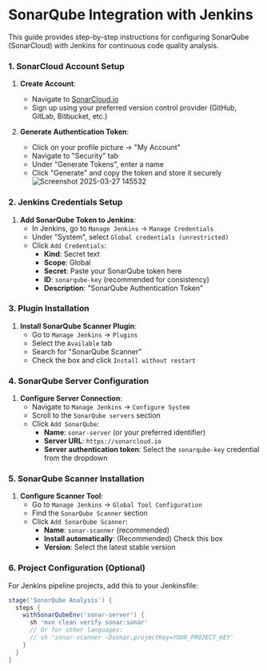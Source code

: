 # SonarQube Integration with Jenkins

This guide provides step-by-step instructions for configuring SonarQube (SonarCloud) with Jenkins for continuous code quality analysis.

### 1. SonarCloud Account Setup

1. **Create Account**:
   - Navigate to [SonarCloud.io](https://sonarcloud.io)
   - Sign up using your preferred version control provider (GitHub, GitLab, Bitbucket, etc.)

2. **Generate Authentication Token**:
   - Click on your profile picture → "My Account"
   - Navigate to "Security" tab
   - Under "Generate Tokens", enter a name
   - Click "Generate" and copy the token and store it securely 
![Screenshot 2025-03-27 145532](https://github.com/user-attachments/assets/16d9197e-dcb4-488d-8657-d0df099ed71c)

### 2. Jenkins Credentials Setup

1. **Add SonarQube Token to Jenkins**:
   - In Jenkins, go to `Manage Jenkins` → `Manage Credentials`
   - Under "System", select `Global credentials (unrestricted)`
   - Click `Add Credentials`:
     - **Kind**: Secret text
     - **Scope**: Global
     - **Secret**: Paste your SonarQube token here
     - **ID**: `sonarqube-key` (recommended for consistency)
     - **Description**: "SonarQube Authentication Token"

### 3. Plugin Installation

1. **Install SonarQube Scanner Plugin**:
   - Go to `Manage Jenkins` → `Plugins`
   - Select the `Available` tab
   - Search for "SonarQube Scanner"
   - Check the box and click `Install without restart`

### 4. SonarQube Server Configuration

1. **Configure Server Connection**:
   - Navigate to `Manage Jenkins` → `Configure System`
   - Scroll to the `SonarQube servers` section
   - Click `Add SonarQube`:
     - **Name**: `sonar-server` (or your preferred identifier)
     - **Server URL**: `https://sonarcloud.io`
     - **Server authentication token**: Select the `sonarqube-key` credential from the dropdown

### 5. SonarQube Scanner Installation

1. **Configure Scanner Tool**:
   - Go to `Manage Jenkins` → `Global Tool Configuration`
   - Find the `SonarQube Scanner` section
   - Click `Add SonarQube Scanner`:
     - **Name**: `sonar-scanner` (recommended)
     - **Install automatically**: (Recommended) Check this box
     - **Version**: Select the latest stable version

### 6. Project Configuration (Optional)

For Jenkins pipeline projects, add this to your Jenkinsfile:

```groovy
stage('SonarQube Analysis') {
  steps {
    withSonarQubeEnv('sonar-server') {
      sh 'mvn clean verify sonar:sonar'
      // Or for other languages:
      // sh 'sonar-scanner -Dsonar.projectKey=YOUR_PROJECT_KEY'
    }
  }
}
